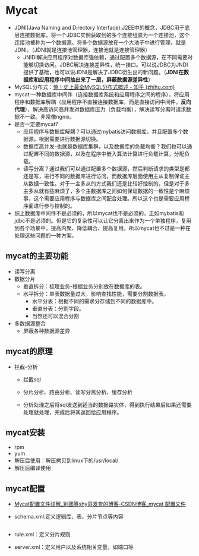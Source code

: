 # Mycat

- JDNI(Java Naming and Directory Interface):J2EE中的概念，JDBC用于底层连接数据库，将一个JDBC实例获取到的多个连接组装为一个连接池，这个连接池被称为一个数据源。将多个数据源放在一个大池子中进行管理，就是JDNI。（JDNI就是连接池管理器，连接池就是连接管理器）
  - JNIDI解决应用程序对数据库强依赖，通过配置多个数据源，在不同需要时能够切换访问。JDBC解决连接差异性，统一接口。可以说JDBC为JNDI提供了基础，也可以说JDNI是解决了JDBC衍生出的新问题。（**JDNI在数据库和应用程序中间抽出来了一层，屏蔽数据源差异性**）
- MySQL分布式：[惊！史上最全MySQL分布式概述 - 知乎 (zhihu.com)](https://zhuanlan.zhihu.com/p/258608915)
- mycat:一种数据库中间件（连接数据库系统和应用程序之间的程序），将应用程序和数据库解耦（应用程序不直接连接数据库，而是直接访问中间件，**反向代理**），解决高访问高并发对数据库压力（负载均衡），解决读写分离时请求数据不一致。非常像ngnix。
- 是否一定要mycat?
  - 应用程序与数据库解耦？可以通过mybatis访问数据库，并且配置多个数据源，根据需要进行数据源切换。
  - 数据库高并发-也就是数据库集群，以及数据库的负载均衡？我们也可以通过配置不同的数据源，以及在程序中嵌入算法计算进行负载计算，分配负载。
  - 读写分离？通过我们可以通过配置多个数据源，然后判断请求的类型是都还是写，进行不同的数据库进行访问，而数据库层面使用主从复制保证主从数据一致性。对于一主多从的方式我们还是比较好控制的，但是对于多主多从就有些麻烦了，多个主数据库之间如何保证数据的一致性是个麻烦事，这个需要应用程序与数据库之间配合处理。所以这个也是需要应用程序面进行参与控制的。
- 综上数据库中间件不是必须的，所以mycat也不是必须的，正如mybatis和jdbc不是必须的。但是它的复杂性可以让它分离出来作为一个单独程序，复用到各个场景中，提高内聚、降低耦合、提高复用。所以mycat也不过是一种在处理这些问题的一种方案。

## mycat的主要功能

- 读写分离
- 数据分片
  - 垂直拆分：梳理业务-根据业务分别放在数据库的表。
  - 水平拆分：单表数据量过大，影响查找性能，需要分割数据表。
    - 水平分表：根据不同的需求分存储到不同的数据库中。
    - 垂直分表：分割字段。
    - 当然还可以混合分割
- 多数据源整合
  - 屏蔽各种数据源差异

## mycat的原理

- 拦截-分析

  - 拦截sql

  - 分片分析、路由分析、读写分离分析、缓存分析
  - 分析处理之后将sql发送到适当的数据路实体，得到执行结果后如果还需要处理就处理，完成后将其返回给应用程序。

## mycat安装

- rpm
- yum
- 解压后使用：解压拷贝到linux下的/usr/local/
- 解压后编译使用

## mycat配置

- [Mycat配置文件详解_别团等shy哥发育的博客-CSDN博客_mycat 配置文件](https://blog.csdn.net/qq_43753724/article/details/120619779)

- schema.xml:定义逻辑库、表、分片节点等内容

  ```xml
  ```

  

- rule.xml：定义分片规则

- server.xml：定义用户以及系统相关变量，如端口等

